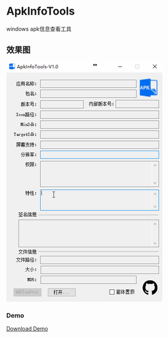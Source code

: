 # ApkInfoTools
windows apk信息查看工具

效果图
-----------------------------------

![github-01.jpg](/screenshort/ss.gif "效果图")

### Demo
[Download Demo](/ApkInfoTools.zip)
